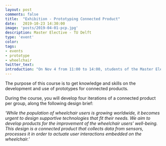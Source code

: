 ```yaml
---
layout: post
comments: false
title:  "Exhibition - Prototyping Connected Product"
date:   2019-10-23 14:30:00
image: 'posts/2019-04-01-pcp.jpg'
description: Master Elective - TU Delft
type: 'event'
color:
tags:
- events
- prototype
- wheelchair
twitter_text:
introduction: "On Nov 4 from 11:00 to 14:00, students of the Master Elective 'Prototyping Connected Products' will exhibit and demonstrate their work: 8 internet-connected wheelchairs with sensors, actuators and data processing components."
---
```


The purpose of this course is to get knowledge and skills on the development
and use of prototypes for connected products.

During the course, you will develop four iterations of a connected product per
group, along the following design brief:

*‘While the population of wheelchair users is growing worldwide, it becomes urgent
to design supportive technologies that fit their needs. We aim to develop products
for the improvement of the wheelchair users’ well-being. This design is a connected
product that collects data from sensors, processes it in order to actuate user
interactions embedded on the wheelchair.’*
